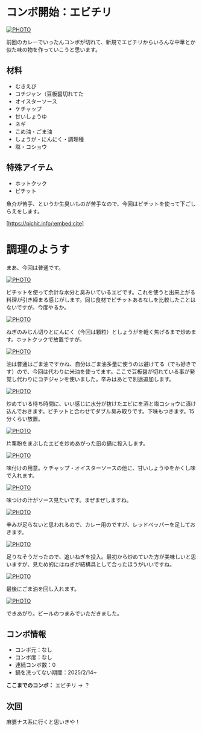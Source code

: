 # コンボ開始：エビチリ

[![PHOTO](/images/202503/IMG_8141_1.jpg)](/images_original/202503/IMG_8141.jpg)

前回のカレーでいったんコンボが切れて、新規でエビチリからいろんな中華とか似た味の物を作っていこうと思います。

## 材料

* むきえび
* コチジャン（豆板醤切れてた
* オイスターソース
* ケチャップ
* 甘いしょうゆ
* ネギ
* こめ油・ごま油
* しょうが・にんにく・調理種
* 塩・コショウ

## 特殊アイテム

* ホットクック
* ピチット

魚介が苦手、というか生臭いものが苦手なので、今回はピチットを使って下ごしらえをします。

[https://pichit.info/:embed:cite]


# 調理のようす

まあ、今回は普通です。

[![PHOTO](/images/202503/IMG_8129_1.jpg)](/images_original/202503/IMG_8129.jpg)

ピチットを使って余計な水分と臭みいているエビです。これを使うと出来上がる料理が引き締まる感じがします。同じ食材でピチットあるなしを比較したことはないですが。今度やるか。

[![PHOTO](/images/202503/IMG_8130_1.jpg)](/images_original/202503/IMG_8130.jpg)

ねぎのみじん切りとにんにく（今回は顆粒）としょうがを軽く焦げるまで炒めます。ホットクックで放置ですが。

[![PHOTO](/images/202503/IMG_8131_1.jpg)](/images_original/202503/IMG_8131.jpg)

油は普通はごま油ですかね、自分はごま油多量に使うのは避けてる（でも好きです）ので、今回は代わりに米油を使ってます。ここで豆板醤が切れている事が発覚し代わりにコチジャンを使いました。辛みはあとで別途追加します。

[![PHOTO](/images/202503/IMG_8132_1.jpg)](/images_original/202503/IMG_8132.jpg)

炒めている待ち時間に、いい感じに水分が抜けたエビにを酒と塩コショウに漬け込んでおきます。ピチットと合わせてダブル臭み取りです。下味もつきます。15分くらい放置。

[![PHOTO](/images/202503/IMG_8133_1.jpg)](/images_original/202503/IMG_8133.jpg)

片栗粉をまぶしたエビを炒めあがった凪の鍋に投入します。

[![PHOTO](/images/202503/IMG_8135_1.jpg)](/images_original/202503/IMG_8135.jpg)

味付けの用意。ケチャップ・オイスターソースの他に、甘いしょうゆをかくし味で入れます。

[![PHOTO](/images/202503/IMG_8136_1.jpg)](/images_original/202503/IMG_8136.jpg)

味つけの汁がソース見たいです。まぜまぜしますね。

[![PHOTO](/images/202503/IMG_8137_1.jpg)](/images_original/202503/IMG_8137.jpg)

辛みが足らないと思われるので、カレー用のですが、レッドペッパーを足しておきます。

[![PHOTO](/images/202503/IMG_8138_1.jpg)](/images_original/202503/IMG_8138.jpg)

足りなそうだったので、追いねぎを投入。最初から炒めていた方が美味しいと思いますが、見ため的にはねぎが結構具として合ったほうがいいですね。

[![PHOTO](/images/202503/IMG_8139_1.jpg)](/images_original/202503/IMG_8139.jpg)

最後にごま油を回し入れます。

[![PHOTO](/images/202503/IMG_8140_1.jpg)](/images_original/202503/IMG_8140.jpg)

できあがり。ビールのつまみでいただきました。

## コンボ情報

* コンボ元：なし
* コンボ度：なし
* 連続コンボ数：0
* 鍋を洗ってない期間：2025/2/14~

**ここまでのコンボ：** エビチリ → ？

## 次回

麻婆ナス系に行くと思いきや！

